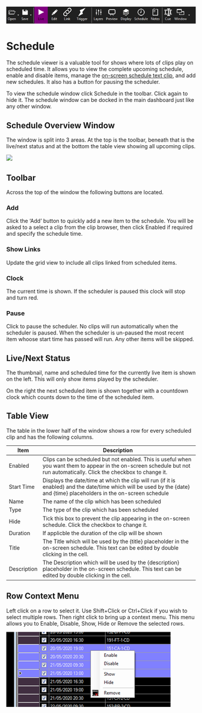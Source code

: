 ![](../../images/toolbar.png)
# Schedule

The schedule viewer is a valuable tool for shows where lots of clips play on scheduled time. It allows you to view the complete upcoming schedule, enable and disable items, manage the [on-screen schedule text clip](../clipTypes/Text/textSchedule.md), and add new schedules. It also has a button for pausing the scheduler.

To view the schedule window click Schedule in the toolbar. Click again to hide it. The schedule window can be docked in the main dashboard just like any other window.

## Schedule Overview Window
The window is split into 3 areas. At the top is the toolbar, beneath that is the live/next status and at the bottom the table view showing all upcoming clips.

![](../../images/scheduler.png)

## Toolbar
Across the top of the window the following buttons are located.

### Add
Click the ‘Add’ button to quickly add a new item to the schedule. You will be asked to a select a clip from the clip browser, then click Enabled if required and specify the schedule time. 

### Show Links
Update the grid view to include all clips linked from scheduled items.

### Clock
The current time is shown. If the scheduler is paused this clock will stop and turn red.

### Pause
Click to pause the scheduler. No clips will run automatically when the scheduler is paused. When the scheduler is un-paused the most recent item whoose start time has passed will run. Any other items will be skipped.

## Live/Next Status
The thumbnail, name and scheduled time for the currently live item is shown on the left. This will only show items played by the scheduler.

On the right the next scheduled item is shown together with a countdown clock which counts down to the time of the scheduled item.

## Table View
The table in the lower half of the window shows a row for every scheduled clip and has the following columns.

|Item|Description|
|-|-|
|Enabled|Clips can be scheduled but not enabled. This is useful when you want them to appear in the on-screen schedule but not run automatically. Click the checkbox to change it.|
|Start Time|Displays the date/time at which the clip will run (if it is enabled) and the date/time which will be used by the {date} and {time} placeholders in the on-screen schedule|
|Name|The name of the clip which has been scheduled|
|Type|The type of the clip which has been scheduled|
|Hide|Tick this box to prevent the clip appearing in the on-screen schedule. Click the checkbox to change it.|
|Duration|If applicble the duration of the clip will be shown|
|Title|The Title which will be used by the {title} placeholder in the on-screen schedule. This text can be edited by double clicking in the cell.|
|Description|The Description which will be used by the {description} placeholder in the on-screen schedule. This text can be edited by double clicking in the cell.|

## Row Context Menu
Left click on a row to select it. Use Shift+Click or Ctrl+Click if you wish to select multiple rows. Then right click to bring up a context menu. This menu allows you to Enable, Disable, Show, Hide or Remove the selected rows.

![](../../images/schedule-row-menu.png)
